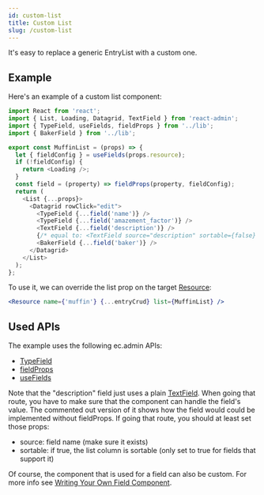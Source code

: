 ```yaml
---
id: custom-list
title: Custom List
slug: /custom-list
---
```


It's easy to replace a generic EntryList with a custom one.

## Example

Here's an example of a custom list component:

```js
import React from 'react';
import { List, Loading, Datagrid, TextField } from 'react-admin';
import { TypeField, useFields, fieldProps } from '../lib';
import { BakerField } from '../lib';

export const MuffinList = (props) => {
  let { fieldConfig } = useFields(props.resource);
  if (!fieldConfig) {
    return <Loading />;
  }
  const field = (property) => fieldProps(property, fieldConfig);
  return (
    <List {...props}>
      <Datagrid rowClick="edit">
        <TypeField {...field('name')} />
        <TypeField {...field('amazement_factor')} />
        <TextField {...field('description')} />
        {/* equal to: <TextField source="description" sortable={false} /> */}
        <BakerField {...field('baker')} />
      </Datagrid>
    </List>
  );
};
```

To use it, we can override the list prop on the target [Resource](https://marmelab.com/react-admin/Resource.html):

```jsx
<Resource name={'muffin'} {...entryCrud} list={MuffinList} />
```

## Used APIs

The example uses the following ec.admin APIs:

- [TypeField](./helpers#typefield)
- [fieldProps](./helpers#fieldprops)
- [useFields](./helpers#usefields)

Note that the "description" field just uses a plain [TextField](https://marmelab.com/react-admin/Fields.html#textfield). When going that route, you have to make sure that the component can handle the field's value. The commented out version of it shows how the field would could be implemented without fieldProps. If going that route, you should at least set those props:

- source: field name (make sure it exists)
- sortable: if true, the list column is sortable (only set to true for fields that support it)

Of course, the component that is used for a field can also be custom. For more info see [Writing Your Own Field Component](https://marmelab.com/react-admin/Fields.html#writing-your-own-field-component).
